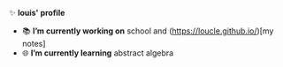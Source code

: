 ✨ **louis' profile**

- 📚 **I’m currently working on** school and (https://loucle.github.io/)[my notes]
- 🌐 **I’m currently learning** abstract algebra
